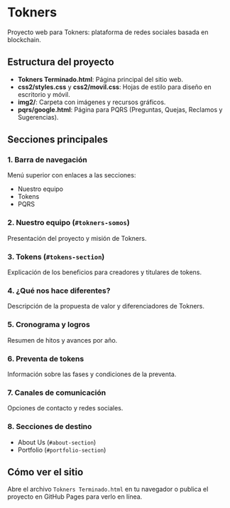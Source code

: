 # Tokners

Proyecto web para Tokners: plataforma de redes sociales basada en blockchain.

## Estructura del proyecto

- **Tokners Terminado.html**: Página principal del sitio web.
- **css2/styles.css** y **css2/movil.css**: Hojas de estilo para diseño en escritorio y móvil.
- **img2/**: Carpeta con imágenes y recursos gráficos.
- **pqrs/google.html**: Página para PQRS (Preguntas, Quejas, Reclamos y Sugerencias).

## Secciones principales

### 1. Barra de navegación
Menú superior con enlaces a las secciones:
- Nuestro equipo
- Tokens
- PQRS

### 2. Nuestro equipo (`#tokners-somos`)
Presentación del proyecto y misión de Tokners.

### 3. Tokens (`#tokens-section`)
Explicación de los beneficios para creadores y titulares de tokens.

### 4. ¿Qué nos hace diferentes?
Descripción de la propuesta de valor y diferenciadores de Tokners.

### 5. Cronograma y logros
Resumen de hitos y avances por año.

### 6. Preventa de tokens
Información sobre las fases y condiciones de la preventa.

### 7. Canales de comunicación
Opciones de contacto y redes sociales.

### 8. Secciones de destino
- About Us (`#about-section`)
- Portfolio (`#portfolio-section`)

## Cómo ver el sitio

Abre el archivo `Tokners Terminado.html` en tu navegador o publica el proyecto en GitHub Pages para verlo en línea.